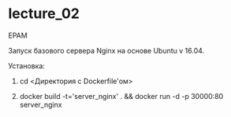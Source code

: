 # lecture_02
EPAM

Запуск базового сервера Nginx на основе Ubuntu v 16.04.

Установка:

1. cd <Директория с Dockerfile'ом>

2. docker build -t='server_nginx' . && docker run -d -p 30000:80 server_nginx

